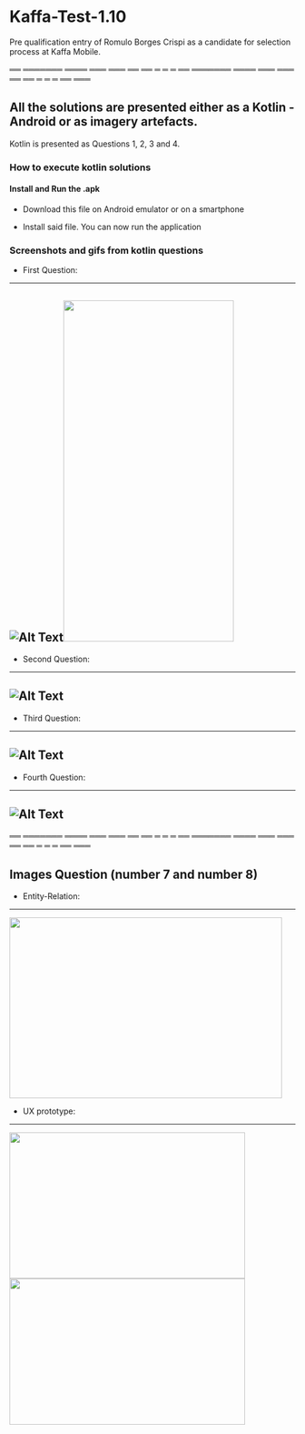 # Kaffa-Test-1.10
Pre qualification entry of Romulo Borges Crispi as a candidate for selection process at Kaffa Mobile.

══ ═══════ ════ ═══ ═══ ══ ══ ═ ═ ═ ══ ═══════ ════ ═══ ═══ ══ ══ ═ ═ ═ ══ ═══

## All the solutions are presented either as a Kotlin - Android or as imagery artefacts.

Kotlin is presented as Questions 1, 2, 3 and 4.

### How to execute kotlin solutions

#### Install and Run the .apk

- Download this file on Android emulator or on a smartphone

- Install said file. You can now run the application

### Screenshots and gifs from kotlin questions

- First Question:

------------------------

![Alt Text](https://thumbs.gfycat.com/SeveralHandsomeAsiandamselfly-size_restricted.gif)<img src="https://i.ibb.co/ccwfPNj/cnpjworking.jpg" width="300" height="600" />
------------------------


- Second Question:

------------------------

![Alt Text](https://thumbs.gfycat.com/BriskCookedGnatcatcher-size_restricted.gif)
------------------------


- Third Question:

------------------------

![Alt Text](https://thumbs.gfycat.com/ReflectingRemorsefulAmazontreeboa-size_restricted.gif)
------------------------

- Fourth Question:
------------------------

![Alt Text](https://thumbs.gfycat.com/MixedHastyBighornedsheep-size_restricted.gif)
------------------------


══ ═══════ ════ ═══ ═══ ══ ══ ═ ═ ═ ══ ═══════ ════ ═══ ═══ ══ ══ ═ ═ ═ ══ ═══


## Images Question (number 7 and number 8)

- Entity-Relation:
 
------------------------
 
<img src="https://i.ibb.co/jrdSCMS/7-Entity-Relationship-Diagram.jpg" width="480" height="318" />

- UX prototype:

------------------------

<img src="https://i.ibb.co/6ZsXSKR/tela1-Kaffa-UX.png" width="415" height="257" /><img src="https://i.ibb.co/sbd1DcJ/tela2-Kaffa-UX.png" width="415" height="257" />
